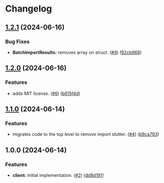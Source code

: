 # Changelog

## [1.2.1](https://github.com/matthewhartstonge/iid/compare/v1.2.0...v1.2.1) (2024-06-16)


### Bug Fixes

* **BatchImportResults:** removes array on struct. ([#9](https://github.com/matthewhartstonge/iid/issues/9)) ([92cb966](https://github.com/matthewhartstonge/iid/commit/92cb96649a15a592299224dde0333507afb323b0))

## [1.2.0](https://github.com/matthewhartstonge/iid/compare/v1.1.0...v1.2.0) (2024-06-16)


### Features

* adds MIT license. ([#6](https://github.com/matthewhartstonge/iid/issues/6)) ([b615f4d](https://github.com/matthewhartstonge/iid/commit/b615f4d8b45f99ee2253c7575482d240a69f6308))

## [1.1.0](https://github.com/matthewhartstonge/iid/compare/v1.0.0...v1.1.0) (2024-06-14)


### Features

* migrates code to the top level to remove import stutter. ([#4](https://github.com/matthewhartstonge/iid/issues/4)) ([b9ca793](https://github.com/matthewhartstonge/iid/commit/b9ca793d1b1c3b83dc577e0ba0d8bc9277f20a72))

## 1.0.0 (2024-06-14)


### Features

* **client:** initial implementation. ([#2](https://github.com/matthewhartstonge/iid/issues/2)) ([dd8d191](https://github.com/matthewhartstonge/iid/commit/dd8d191f2dbecc3ea143f402728065fe839098e5))
